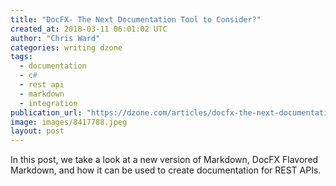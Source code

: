 ```yaml
---
title: "DocFX- The Next Documentation Tool to Consider?"
created_at: 2018-03-11 06:01:02 UTC
author: "Chris Ward"
categories: writing dzone
tags:
  - documentation
  - c#
  - rest api
  - markdown
  - integration
publication_url: "https://dzone.com/articles/docfx-the-next-documentation-tool-to-consider"
image: images/8417788.jpeg
layout: post
---
```

In this post, we take a look at a new version of Markdown, DocFX Flavored Markdown, and how it can be used to create documentation for REST APIs.

